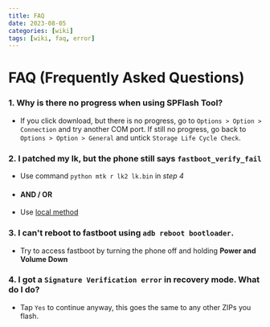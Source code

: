 ```yaml
---
title: FAQ
date: 2023-08-05
categories: [wiki]
tags: [wiki, faq, error]
---
```


# FAQ (Frequently Asked Questions)

### 1. Why is there no progress when using SPFlash Tool?
- If you click download, but there is no progress, go to `Options > Option > Connection` and try another COM port. If still no progress, go back to `Options > Option > General` and untick `Storage Life Cycle Check`.

### 2. I patched my lk, but the phone still says `fastboot_verify_fail`
- Use command `python mtk r lk2 lk.bin` in *step 4*
- #### AND / OR
- Use [local method](posts/patching-lk-locally)

### 3. I can't reboot to fastboot using `adb reboot bootloader`.
- Try to access fastboot by turning the phone off and holding **Power and Volume Down** 

### 4. I got a `Signature Verification error` in recovery mode. What do I do?
- Tap `Yes` to continue anyway, this goes the same to any other ZIPs you flash.